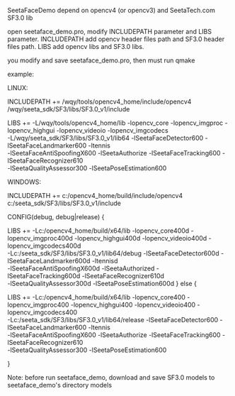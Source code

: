 SeetaFaceDemo depend on opencv4 (or opencv3) and  SeetaTech.com SF3.0 lib

open seetaface_demo.pro, modify INCLUDEPATH parameter and LIBS parameter.
INCLUDEPATH add opencv header files path and SF3.0 header files path.
LIBS add opencv libs and SF3.0 libs. 


you modify and save seetaface_demo.pro, then must run qmake

example:

LINUX:




INCLUDEPATH += /wqy/tools/opencv4_home/include/opencv4 \
               /wqy/seeta_sdk/SF3/libs/SF3.0_v1/include



LIBS += -L/wqy/tools/opencv4_home/lib -lopencv_core -lopencv_imgproc -lopencv_highgui -lopencv_videoio -lopencv_imgcodecs \
        -L/wqy/seeta_sdk/SF3/libs/SF3.0_v1/lib64 -lSeetaFaceDetector600 -lSeetaFaceLandmarker600 -ltennis \
        -lSeetaFaceAntiSpoofingX600 -lSeetaAuthorize -lSeetaFaceTracking600 -lSeetaFaceRecognizer610 \
        -lSeetaQualityAssessor300 -lSeetaPoseEstimation600



WINDOWS:


INCLUDEPATH += c:/opencv4_home/build/include/opencv4 \
               c:/seeta_sdk/SF3/libs/SF3.0_v1/include

CONFIG(debug, debug|release) {


LIBS += -Lc:/opencv4_home/build/x64/lib -lopencv_core400d -lopencv_imgproc400d -lopencv_highgui400d -lopencv_videoio400d -lopencv_imgcodecs400d  \
        -Lc:/seeta_sdk/SF3/libs/SF3.0_v1/lib64/debug -lSeetaFaceDetector600d -lSeetaFaceLandmarker600d -ltennisd \
        -lSeetaFaceAntiSpoofingX600d -lSeetaAuthorized -lSeetaFaceTracking600d -lSeetaFaceRecognizer610d \
        -lSeetaQualityAssessor300d -lSeetaPoseEstimation600d
} else {

LIBS += -Lc:/opencv4_home/build/x64/lib -lopencv_core400 -lopencv_imgproc400 -lopencv_highgui400 -lopencv_videoio400 -lopencv_imgcodecs400 \
        -Lc:/seeta_sdk/SF3/libs/SF3.0_v1/lib64/release -lSeetaFaceDetector600 -lSeetaFaceLandmarker600 -ltennis \
        -lSeetaFaceAntiSpoofingX600 -lSeetaAuthorize -lSeetaFaceTracking600 -lSeetaFaceRecognizer610 \
        -lSeetaQualityAssessor300 -lSeetaPoseEstimation600

}


Note:
before run seetaface_demo, download and save SF3.0 models to seetaface_demo's directory models

